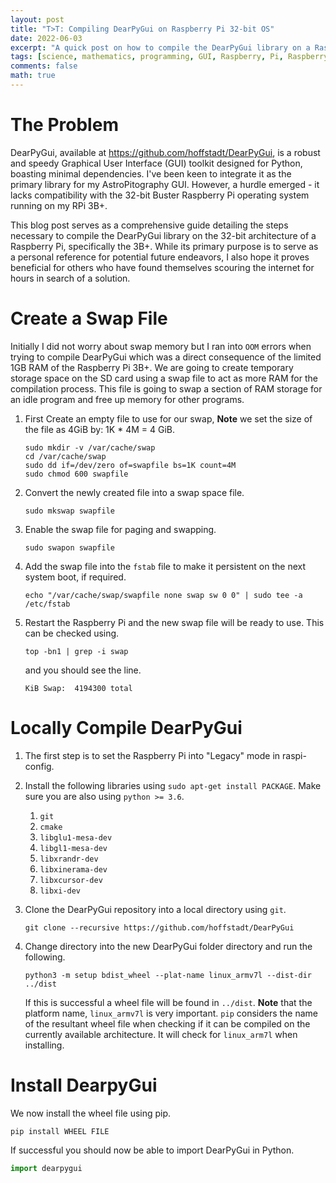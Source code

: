 ```yaml
---
layout: post
title: "T>T: Compiling DearPyGui on Raspberry Pi 32-bit OS"
date: 2022-06-03
excerpt: "A quick post on how to compile the DearPyGui library on a Raspberry Pi 32-bit OS."
tags: [science, mathematics, programming, GUI, Raspberry, Pi, Raspberry Pi]
comments: false
math: true
---
```


# The Problem

DearPyGui, available at https://github.com/hoffstadt/DearPyGui, is a robust and speedy Graphical User Interface (GUI) toolkit designed for Python, boasting minimal dependencies. I've been keen to integrate it as the primary library for my AstroPitography GUI. However, a hurdle emerged - it lacks compatibility with the 32-bit Buster Raspberry Pi operating system running on my RPi 3B+.

This blog post serves as a comprehensive guide detailing the steps necessary to compile the DearPyGui library on the 32-bit architecture of a Raspberry Pi, specifically the 3B+. While its primary purpose is to serve as a personal reference for potential future endeavors, I also hope it proves beneficial for others who have found themselves scouring the internet for hours in search of a solution.

# Create a Swap File

Initially I did not worry about swap memory but I ran into `OOM` errors when trying to compile DearPyGui which was a direct consequence of the limited 1GB RAM of the Raspberry Pi 3B+. We are going to create temporary storage space on the SD card using a swap file to act as more RAM for the compilation process. This file is going to swap a section of RAM storage for an idle program and free up memory for other programs.

1. First Create an empty file to use for our swap, **Note** we set the size of the file as 4GiB by: 1K * 4M = 4 GiB.

	```shell
	sudo mkdir -v /var/cache/swap
	cd /var/cache/swap
	sudo dd if=/dev/zero of=swapfile bs=1K count=4M
	sudo chmod 600 swapfile
	```

2. Convert the newly created file into a swap space file.

	```shell
	sudo mkswap swapfile
	```

3. Enable the swap file for paging and swapping.

    ```shell
    sudo swapon swapfile
    ```

4. Add the swap file into the `fstab` file to make it persistent on the next system boot, if required.

    ```shell
    echo "/var/cache/swap/swapfile none swap sw 0 0" | sudo tee -a /etc/fstab
    ```

5. Restart the Raspberry Pi and the new swap file will be ready to use. This can be checked using.

    ```shell
    top -bn1 | grep -i swap
    ```
	and you should see the line.

    ```shell
    KiB Swap:  4194300 total
    ```

# Locally Compile DearPyGui

1. The first step is to set the Raspberry Pi into "Legacy" mode in raspi-config.

2. Install the following libraries using `sudo apt-get install PACKAGE`. Make sure you are also using `python >= 3.6`.

	1. `git`
	2. `cmake`
	3. `libglu1-mesa-dev`
	4. `libgl1-mesa-dev`
	5. `libxrandr-dev`
	6. `libxinerama-dev`
	7. `libxcursor-dev`
	8. `libxi-dev`

3. Clone the DearPyGui repository into a local directory using `git`.

	```shell
	git clone --recursive https://github.com/hoffstadt/DearPyGui
	```

4. Change directory into the new DearPyGui folder directory and run the following.

	```shell
	python3 -m setup bdist_wheel --plat-name linux_armv7l --dist-dir ../dist
	```
	If this is successful a wheel file will be found in `../dist`. **Note** that the platform name, `linux_armv7l` is very important. `pip` considers the name of the resultant wheel file when checking if it can be compiled on the currently available architecture. It will check for `linux_arm7l` when installing.

# Install DearpyGui

We now install the wheel file using pip.

```shell
pip install WHEEL FILE
```

If successful you should now be able to import DearPyGui in Python.

```python
import dearpygui
```